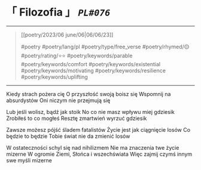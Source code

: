 # &#12300; Filozofia &#12301; *`PL#076`*

---

> [[poetry/2023/06 june/06|06/06/23]]
> 
> #poetry 
> #poetry/lang/pl 
> #poetry/type/free_verse 
> #poetry/rhymed/🟡 
> #poetry/rating/⭐⭐ 
> #poetry/keywords/parable #poetry/keywords/comfort #poetry/keywords/existential #poetry/keywords/motivating #poetry/keywords/resilience #poetry/keywords/uplifting 

---

Kiedy strach pożera cię
O przyszłość swoją boisz się
Wspomnij na absurdystów
Oni niczym nie przejmują się

Lub jeśli wolisz, bądź jak stoik
No co nie masz wpływu miej gdziesik
Zrobiłeś to co mogłeś
Resztę zmartwień wyrzuć gdziesik

Zawsze możesz pójść śladem fatalistów
Życie jest jak ciągnięcie losów
Co będzie to będzie
Tobie świat nie da zmienić losów 

W ostateczności schyl się nad nihilizmem
Nie ma znaczenia twe życie mizerne
W ogromie Ziemi, Słońca i wszechświata
Więc zajmij czymś innym swe myśli mizerne